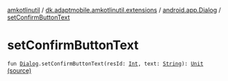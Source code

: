 [amkotlinutil](../../index.md) / [dk.adaptmobile.amkotlinutil.extensions](../index.md) / [android.app.Dialog](index.md) / [setConfirmButtonText](./set-confirm-button-text.md)

# setConfirmButtonText

`fun `[`Dialog`](https://developer.android.com/reference/android/app/Dialog.html)`.setConfirmButtonText(resId: `[`Int`](https://kotlinlang.org/api/latest/jvm/stdlib/kotlin/-int/index.html)`, text: `[`String`](https://kotlinlang.org/api/latest/jvm/stdlib/kotlin/-string/index.html)`): `[`Unit`](https://kotlinlang.org/api/latest/jvm/stdlib/kotlin/-unit/index.html) [(source)](https://github.com/adaptmobile-organization/amkotlinutil/tree/master/amkotlinutil/amkotlinutil/src/main/java/dk/adaptmobile/amkotlinutil/extensions/DialogExtensions.kt#L20)